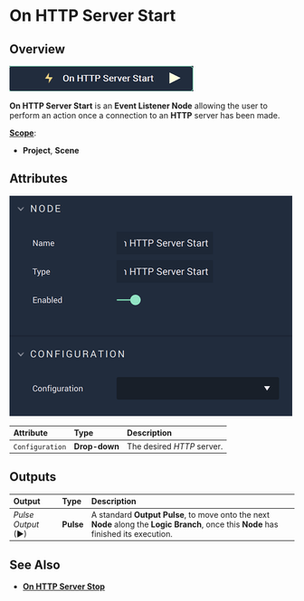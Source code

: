 # On HTTP Server Start

## Overview

![The On HTTP Server Start Node.](../../../../.gitbook/assets/onhttpserverstartnode.png)

**On HTTP Server Start** is an **Event Listener Node** allowing the user to perform an action once a connection to an **HTTP** server has been made.

[**Scope**](../overview.md#scopes):
*  **Project**, **Scene**

## Attributes

![The On HTTP Server Start Node Attributes.](../../../../.gitbook/assets/onhttpserverstartattributes.png)

| Attribute | Type | Description |
| :--- | :--- | :--- |
| `Configuration` | **Drop-down** | The desired _HTTP_ server. |

## Outputs

| Output | Type | Description |
| :--- | :--- | :--- |
| _Pulse Output_ \(►\) | **Pulse** | A standard **Output Pulse**, to move onto the next **Node** along the **Logic Branch**, once this **Node** has finished its execution. |

## See Also

* [**On HTTP Server Stop**](onhttpserverstop.md)

